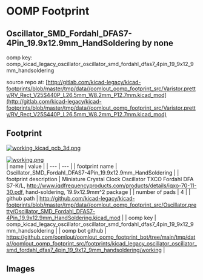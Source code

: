 # OOMP Footprint  
## Oscillator_SMD_Fordahl_DFAS7-4Pin_19.9x12.9mm_HandSoldering  by none  
  
oomp key: oomp_kicad_legacy_oscillator_oscillator_smd_fordahl_dfas7_4pin_19_9x12_9mm_handsoldering  
  
source repo at: [http://gitlab.com/kicad-legacy/kicad-footprints/blob/master/tmp/data//oomlout_oomp_footprint_src/Varistor.pretty/RV_Rect_V25S440P_L26.5mm_W8.2mm_P12.7mm.kicad_mod](http://gitlab.com/kicad-legacy/kicad-footprints/blob/master/tmp/data//oomlout_oomp_footprint_src/Varistor.pretty/RV_Rect_V25S440P_L26.5mm_W8.2mm_P12.7mm.kicad_mod)  
## Footprint  
  
[![working_kicad_pcb_3d.png](working_kicad_pcb_3d_600.png)](working_kicad_pcb_3d.png)  
  
[![working.png](working_600.png)](working.png)  
| name | value | 
| --- | --- | 
| footprint name | Oscillator_SMD_Fordahl_DFAS7-4Pin_19.9x12.9mm_HandSoldering | 
| footprint description | Miniature Crystal Clock Oscillator TXCO Fordahl DFA S7-K/L, http://www.iqdfrequencyproducts.com/products/details/iqxo-70-11-30.pdf, hand-soldering, 19.9x12.9mm^2 package | 
| number of pads | 4 | 
| github path | http://github.com/kicad-legacy/kicad-footprints/blob/master/tmp/data//oomlout_oomp_footprint_src/Oscillator.pretty/Oscillator_SMD_Fordahl_DFAS7-4Pin_19.9x12.9mm_HandSoldering.kicad_mod | 
| oomp key | oomp_kicad_legacy_oscillator_oscillator_smd_fordahl_dfas7_4pin_19_9x12_9mm_handsoldering | 
| oomp bot github | https://github.com/oomlout/oomlout_oomp_footprint_bot/tree/main/tmp/data//oomlout_oomp_footprint_src/footprints/kicad_legacy_oscillator_oscillator_smd_fordahl_dfas7_4pin_19_9x12_9mm_handsoldering/working | 
## Images  
